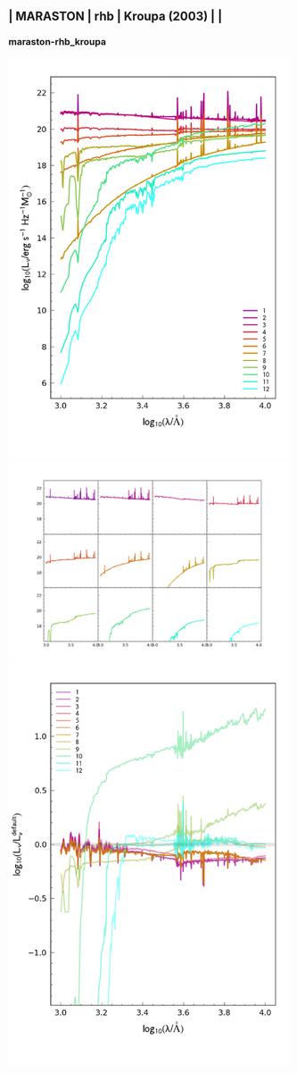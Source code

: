 
## | MARASTON | rhb | Kroupa (2003) |  |
### maraston-rhb_kroupa
![](../figs/Wilkins22-v0.3_maraston-rhb_kroupa_all.png)
![](../figs/Wilkins22-v0.3_maraston-rhb_kroupa_individual.png)
![](../figs/Wilkins22-v0.3_maraston-rhb_kroupa_comparison.png)
    
